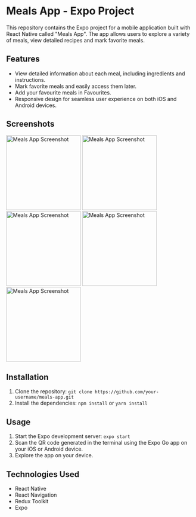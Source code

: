 # Meals App - Expo Project

This repository contains the Expo project for a mobile application built with React Native called "Meals App". The app allows users to explore a variety of meals, view detailed recipes and mark favorite meals.

## Features

- View detailed information about each meal, including ingredients and instructions.
- Mark favorite meals and easily access them later.
- Add your favourite meals in Favourites.
- Responsive design for seamless user experience on both iOS and Android devices.

## Screenshots
<img src="https://github.com/Rishabh0797/Meals_App/assets/58740285/0b517457-6670-42a1-8a97-08923996c09d" width="200" alt="Meals App Screenshot">
<img src="https://github.com/Rishabh0797/Meals_App/assets/58740285/2dab560f-b118-4f82-bd88-d39444ceffa3" width="200" alt="Meals App Screenshot">
<img src="https://github.com/Rishabh0797/Meals_App/assets/58740285/9e49eafe-34aa-4b2a-bf2e-1bbc121534ee" width="200" alt="Meals App Screenshot">
<img src="https://github.com/Rishabh0797/Meals_App/assets/58740285/5428dba4-8612-482c-99b0-414ae5c52bcd" width="200" alt="Meals App Screenshot">
<img src="https://github.com/Rishabh0797/Meals_App/assets/58740285/72080684-460e-43ae-a828-fecc71b3d131" width="200" alt="Meals App Screenshot">

## Installation

1. Clone the repository: `git clone https://github.com/your-username/meals-app.git`
3. Install the dependencies: `npm install` or `yarn install`

## Usage

1. Start the Expo development server: `expo start`
2. Scan the QR code generated in the terminal using the Expo Go app on your iOS or Android device.
3. Explore the app on your device.

## Technologies Used

- React Native
- React Navigation
- Redux Toolkit
- Expo

